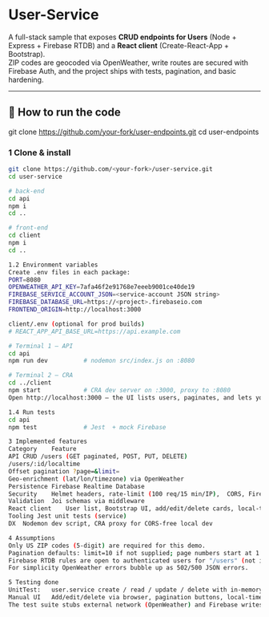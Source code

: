 # User-Service 

A full-stack sample that exposes **CRUD endpoints for Users** (Node + Express + Firebase RTDB) and a **React client** (Create-React-App + Bootstrap).  
ZIP codes are geocoded via OpenWeather, write routes are secured with Firebase Auth, and the project ships with tests, pagination, and basic hardening.

---

## 🚀 How to run the code
git clone https://github.com/your-fork/user-endpoints.git
cd user-endpoints

### 1  Clone & install

```bash
git clone https://github.com/<your-fork>/user-service.git
cd user-service

# back-end
cd api
npm i
cd ..

# front-end
cd client
npm i
cd ..

1.2 Environment variables
Create .env files in each package:
PORT=8080
OPENWEATHER_API_KEY=7afa46f2e91768e7eeeb9001ce40de19
FIREBASE_SERVICE_ACCOUNT_JSON=<service-account JSON string>
FIREBASE_DATABASE_URL=https://<project>.firebaseio.com
FRONTEND_ORIGIN=http://localhost:3000

client/.env (optional for prod builds)
# REACT_APP_API_BASE_URL=https://api.example.com

# Terminal 1 – API
cd api
npm run dev          # nodemon src/index.js on :8080

# Terminal 2 – CRA
cd ../client
npm start            # CRA dev server on :3000, proxy to :8080
Open http://localhost:3000 — the UI lists users, paginates, and lets you add/edit/delete.

1.4 Run tests
cd api
npm test             # Jest  + mock Firebase

3 Implemented features
Category	Feature
API	CRUD /users (GET paginated, POST, PUT, DELETE)
/users/:id/localtime
Offset pagination ?page=&limit=
Geo-enrichment (lat/lon/timezone) via OpenWeather
Persistence	Firebase Realtime Database
Security	Helmet headers, rate-limit (100 req/15 min/IP),  CORS, Firebase Auth (Pending)
Validation	Joi schemas via middleware
React client	User list, Bootstrap UI, add/edit/delete cards, local-time alert, paginated list
Tooling	Jest unit tests (service) 
DX	Nodemon dev script, CRA proxy for CORS-free local dev

4 Assumptions
Only US ZIP codes (5-digit) are required for this demo.
Pagination defaults: limit=10 if not supplied; page numbers start at 1.
Firebase RTDB rules are open to authenticated users for "/users" (not included here).
For simplicity OpenWeather errors bubble up as 502/500 JSON errors.

5 Testing done
UnitTest: 	user.service create / read / update / delete with in-memory Firebase mock	npm test
Manual UI	Add/edit/delete via browser, pagination buttons, local-time fetch	npm run dev (both layers)
The test suite stubs external network (OpenWeather) and Firebase writes, ensuring deterministic runs without hitting third-party APIs.
